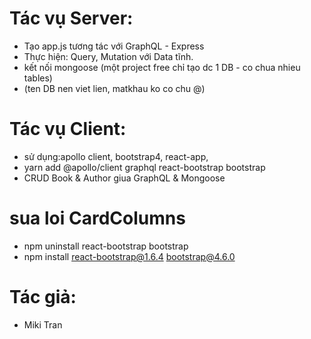 # Tác vụ Server:

- Tạo app.js tương tác với GraphQL - Express
- Thực hiện: Query, Mutation với Data tĩnh.
- kết nối mongoose (một project free chỉ tạo dc 1 DB - co chua nhieu tables)
- (ten DB nen viet lien, matkhau ko co chu @)

# Tác vụ Client:

- sử dụng:apollo client, bootstrap4, react-app,
- yarn add @apollo/client graphql react-bootstrap bootstrap
- CRUD Book & Author giua GraphQL & Mongoose

# sua loi CardColumns

- npm uninstall react-bootstrap bootstrap
- npm install react-bootstrap@1.6.4 bootstrap@4.6.0

# Tác giả:

- Miki Tran
